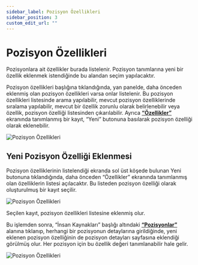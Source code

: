 ```yaml
---
sidebar_label: Pozisyon Özellikleri
sidebar_position: 3
custom_edit_url: ""
---
```


# Pozisyon Özellikleri

Pozisyonlara ait özellikler burada listelenir. Pozisyon tanımlarına yeni bir özellik eklenmek istendiğinde bu alandan seçim yapılacaktır.

Pozisyon özellikleri başlığına tıklandığında, yan panelde, daha önceden eklenmiş olan pozisyon özellikleri varsa onlar listelenir. Bu pozisyon özellikleri listesinde arama yapılabilir, mevcut pozisyon özelliklerinde sıralama yapılabilir, mevcut bir özellik zorunlu olarak belirlenebilir veya özellik, pozisyon özelliği listesinden çıkarılabilir. Ayrıca **[“Özellikler”](./properties.md)** ekranında tanımlanmış bir kayıt, “Yeni” butonuna basılarak pozisyon özelliği olarak eklenebilir.

![Pozisyon Özellikleri](https://docsbimser.blob.core.windows.net/imagecontainer/auto-uploadbe3f839b-858c-4ff6-bb6a-1228b3bedd61)

## Yeni Pozisyon Özelliği Eklenmesi

Pozisyon özelliklerinin listelendiği ekranda sol üst köşede bulunan Yeni butonuna tıklandığında, daha önceden “Özellikler” ekranında tanımlanmış olan özelliklerin listesi açılacaktır. Bu listeden pozisyon özelliği olarak oluşturulmuş bir kayıt seçilir.

![Pozisyon Özellikleri](https://docsbimser.blob.core.windows.net/imagecontainer/auto-uploadcf972a1a-70aa-4fdb-a2e7-6f8917de74c9)

Seçilen kayıt, pozisyon özellikleri listesine eklenmiş olur.

Bu işlemden sonra, “İnsan Kaynakları” başlığı altındaki **[“Pozisyonlar”](positions.md)** alanına tıklanıp, herhangi bir pozisyonun detaylarına girildiğinde, yeni eklenen pozisyon özelliğinin de pozisyon detayları sayfasına eklendiği görülmüş olur. Her pozisyon için bu özellik değeri tanımlanabilir hale gelir.

<div style={{textAlign: 'center'}}>

![Pozisyon Özellikleri](https://docsbimser.blob.core.windows.net/imagecontainer/auto-upload2be70cc5-9250-4b0a-ba6f-b6b95206bacc)

</div>